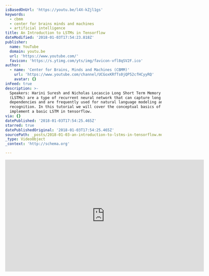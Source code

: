 ```yaml
---
isBasedOnUrl: 'https://youtu.be/l4X-kZjl1gs'
keywords:
  - cbmm
  - center for brains minds and machines
  - artificial intelligence
title: An Introduction to LSTMs in Tensorflow
dateModified: '2018-01-03T17:54:23.818Z'
publisher:
  name: YouTube
  domain: youtu.be
  url: 'https://www.youtube.com/'
  favicon: 'https://s.ytimg.com/yts/img/favicon-vfl8qSV2F.ico'
author:
  - name: 'Center for Brains, Minds and Machines (CBMM)'
    url: 'https://www.youtube.com/channel/UCGoxKRfTs0jQP52cfHCyyRQ'
    avatar: {}
inFeed: true
description: >-
  Speakers: Harini Suresh and Nicholas Locascio Long Short Term Memory networks
  (LSTMs) are a type of recurrent neural network that can capture long term
  dependencies and are frequently used for natural language modeling and speech
  recognition. In this tutorial we will cover the conceptual basics of LSTMs and
  implement a basic LSTM in tensorflow.
via: {}
datePublished: '2018-01-03T17:54:25.465Z'
starred: true
datePublishedOriginal: '2018-01-03T17:54:25.465Z'
sourcePath: _posts/2018-01-03-an-introduction-to-lstms-in-tensorflow.md
_type: VideoObject
_context: 'http://schema.org'

---
```

<iframe src="https://cdn.embedly.com/widgets/media.html?src=https%3A%2F%2Fwww.youtube.com%2Fembed%2Fl4X-kZjl1gs%3Ffeature%3Doembed&amp;url=http%3A%2F%2Fwww.youtube.com%2Fwatch%3Fv%3Dl4X-kZjl1gs&amp;image=https%3A%2F%2Fi.ytimg.com%2Fvi%2Fl4X-kZjl1gs%2Fhqdefault.jpg&amp;key=a715cf41cc93453ca338d350cd26f87b&amp;type=text%2Fhtml&amp;schema=youtube" width="640" height="360" scrolling="no" frameborder="0" allowfullscreen="" style=""></iframe>
